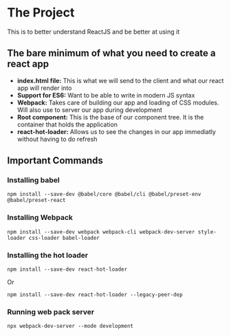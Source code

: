 # The Project
This is to better understand ReactJS and be better at using it
## The bare minimum of what you need to create a react app
- **index.html file:** This is what we will send to the client and what our react app will render into
- **Support for ES6:** Want to be able to write in modern JS syntax
- **Webpack:** Takes care of building our app and loading of CSS modules. Will also use to server our app during development
- **Root component:** This is the base of our component tree. It is the container that holds the application
- **react-hot-loader:** Allows us to see the changes in our app immediatly without having to do refresh

## Important Commands
### Installing babel 
```
npm install --save-dev @babel/core @babel/cli @babel/preset-env @babel/preset-react
```
### Installing Webpack 
```
npm install --save-dev webpack webpack-cli webpack-dev-server style-loader css-loader babel-loader
```
### Installing the hot loader
```
npm install --save-dev react-hot-loader
```
Or
```
npm install --save-dev react-hot-loader --legacy-peer-dep
```
### Running web pack server
```
npx webpack-dev-server --mode development
```
